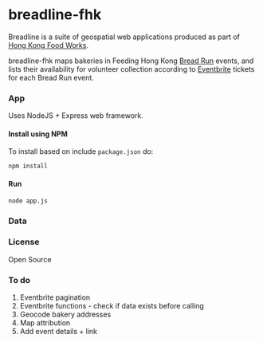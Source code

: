 # breadline-fhk

Breadline is a suite of geospatial web applications produced as part of [Hong Kong Food Works](http://hkfoodworks.com/).

breadline-fhk maps bakeries in Feeding Hong Kong [Bread Run](http://feedinghk.org/bread-run/) events, and lists their availability for volunteer collection according to [Eventbrite](http://www.eventbrite.hk/o/feeding-hong-kong-2684124262) tickets for each Bread Run event.

### App
Uses NodeJS + Express web framework.
#### Install using NPM
To install based on include `package.json` do:

 `npm install`

#### Run
`node app.js`

### Data

### License
Open Source

### To do
1. Eventbrite pagination
2. Eventbrite functions - check if data exists before calling
3. Geocode bakery addresses
4. Map attribution
5. Add event details + link
